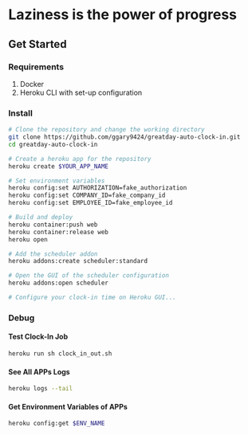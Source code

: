 # Laziness is the power of progress

## Get Started

### Requirements
1. Docker
2. Heroku CLI with set-up configuration

### Install
```bash
# Clone the repository and change the working directory
git clone https://github.com/ggary9424/greatday-auto-clock-in.git
cd greatday-auto-clock-in

# Create a heroku app for the repository
heroku create $YOUR_APP_NAME

# Set environment variables
heroku config:set AUTHORIZATION=fake_authorization
heroku config:set COMPANY_ID=fake_company_id
heroku config:set EMPLOYEE_ID=fake_employee_id

# Build and deploy
heroku container:push web
heroku container:release web
heroku open

# Add the scheduler addon
heroku addons:create scheduler:standard

# Open the GUI of the scheduler configuration
heroku addons:open scheduler

# Configure your clock-in time on Heroku GUI...
```

### Debug
#### Test Clock-In Job
```bash
heroku run sh clock_in_out.sh
```

#### See All APPs Logs
```bash
heroku logs --tail
```

#### Get Environment Variables of APPs
```bash
heroku config:get $ENV_NAME
```